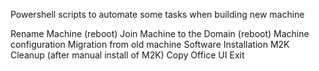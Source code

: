 Powershell scripts to automate some tasks when building new machine

Rename Machine (reboot)
Join Machine to the Domain (reboot)
Machine configuration
Migration from old machine
Software Installation
M2K Cleanup (after manual install of M2K)
Copy Office UI
Exit
